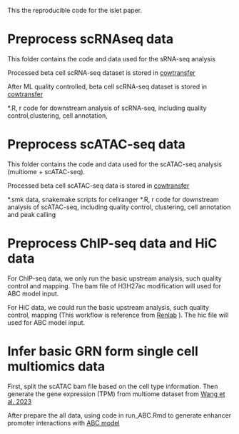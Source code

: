 This the reproducible code for the islet paper.

# Preprocess scRNAseq data

This folder contains the code and data used for the sRNA-seq analysis 

Processed beta cell scRNA-seq dataset is stored in [cowtransfer](https://drctdb.cowtransfer.com/s/ffd1b19e3a6d41)

After ML quality controlled, beta cell scRNA-seq dataset is stored in [cowtransfer](https://drctdb.cowtransfer.com/s/13a4c9b21e8741)

*.R, r code for downstream analysis of scRNA-seq, including quality control,clustering, cell annotation, 

# Preprocess scATAC-seq data

This folder contains the code and data used for the scATAC-seq analysis (multiome + scATAC-seq).

Processed beta cell scATAC-seq data is stored in [cowtransfer](https://drctdb.cowtransfer.com/s/e6a91494db9346)

*.smk data, snakemake scripts for cellranger 
*.R, r code for downstream analysis of scATAC-seq, including quality control, clustering, cell annotation and peak calling


# Preprocess ChIP-seq data and HiC data

For ChIP-seq data, we only run the basic upstream analysis, such quality control and mapping. The bam file of H3H27ac modification will used for ABC model input.

For HiC data, we could run the basic upstream analysis, such quality control, mapping (This workflow is reference from [Renlab](https://github.com/ren-lab/hic-pipeline) ). The hic file will used for ABC model input.


# Infer basic GRN form single cell multiomics data

First, split the scATAC bam file based on the cell type information. Then generate the gene expression (TPM) from multiome dataset from [Wang et al. 2023](https://www.nature.com/articles/s41588-023-01397-9)

After prepare the all data, using code in run_ABC.Rmd to generate enhancer promoter interactions with [ABC model](https://github.com/broadinstitute/ABC-Enhancer-Gene-Prediction)


